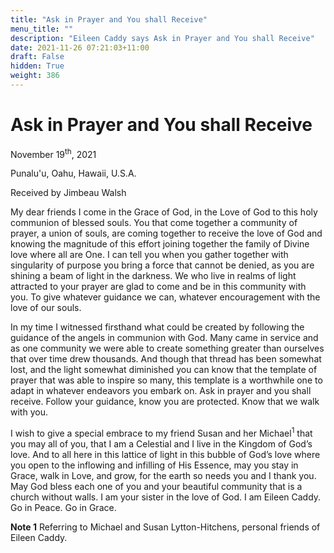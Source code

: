 ```yaml
---
title: "Ask in Prayer and You shall Receive"
menu_title: ""
description: "Eileen Caddy says Ask in Prayer and You shall Receive"
date: 2021-11-26 07:21:03+11:00
draft: False
hidden: True
weight: 386
---
```

# Ask in Prayer and You shall Receive

November 19<sup>th</sup>, 2021 

Punalu'u, Oahu, Hawaii, U.S.A.

Received by Jimbeau Walsh   



My dear friends I come in the Grace of God, in the Love of God to this holy communion of blessed souls. You that come together a community of prayer, a union of souls, are coming together to receive the love of God and knowing the magnitude of this effort joining together the family of Divine love where all are One. I can tell you when you gather together with singularity of purpose you bring a force that cannot be denied, as you are shining a beam of light in the darkness. We who live in realms of light attracted to your prayer are glad to come and be in this community with you. To give whatever guidance we can, whatever encouragement with the love of our souls. 

In my time I witnessed firsthand what could be created by following the guidance of the angels in communion with God. Many came in service and as one community we were able to create something greater than ourselves that over time drew thousands. And though that thread has been somewhat lost, and the light somewhat diminished you can know that the template of prayer that was able to inspire so many, this template is a worthwhile one to adapt in whatever endeavors you embark on. Ask in prayer and you shall receive. Follow your guidance, know you are protected. Know that we walk with you.

I wish to give a special embrace to my friend Susan and her Michael<sup>1</sup> that you may all of you, that I am a Celestial and I live in the Kingdom of God’s love. And to all here in this lattice of light in this bubble of God’s love where you open to the inflowing and infilling of His Essence, may you stay in Grace, walk in Love, and grow, for the earth so needs you and I thank you. May God bless each one of you and your beautiful community that is a church without walls. I am your sister in the love of God. I am Eileen Caddy. Go in Peace. Go in Grace. 


**Note 1** Referring to Michael and Susan Lytton-Hitchens, personal friends of Eileen Caddy.